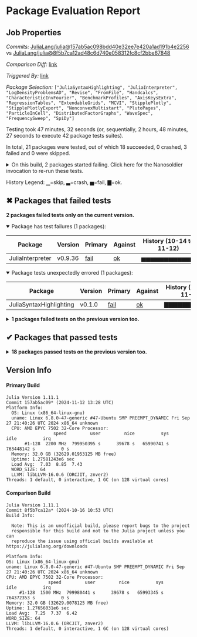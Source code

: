 # Package Evaluation Report

## Job Properties

*Commits:* [JuliaLang/julia@157ab5ac098bdd40e32ee7e420a1ad191b4e2256](https://github.com/JuliaLang/julia/commit/157ab5ac098bdd40e32ee7e420a1ad191b4e2256) vs [JuliaLang/julia@8f5b7ca12ad48c6d740e058312fc8cf2bbe67848](https://github.com/JuliaLang/julia/commit/8f5b7ca12ad48c6d740e058312fc8cf2bbe67848)

*Comparison Diff:* [link](https://github.com/JuliaLang/julia/compare/8f5b7ca12ad48c6d740e058312fc8cf2bbe67848...157ab5ac098bdd40e32ee7e420a1ad191b4e2256)

*Triggered By:* [link](https://github.com/JuliaLang/julia/pull/56228#issuecomment-2470539714)

*Package Selection:* `["JuliaSyntaxHighlighting", "JuliaInterpreter", "LogDensityProblemsAD", "Revise", "FromFile", "Handcalcs", "CharacteristicInvFourier", "BenchmarkProfiles", "AxisKeysExtra", "RegressionTables", "ExtendableGrids", "MCVI", "StipplePlotly", "StipplePlotlyExport", "NonconvexMultistart", "PlutoPages", "ParticleInCell", "DistributedFactorGraphs", "WaveSpec", "FrequencySweep", "SpiDy"]`

Testing took 47 minutes, 32 seconds (or, sequentially, 2 hours, 48 minutes, 27 seconds to execute 42 package tests suites).

In total, 21 packages were tested, out of which 18 succeeded, 0 crashed, 3 failed and 0 were skipped.


<details><summary>On this build, 2 packages started failing. Click here for the Nanosoldier invocation to re-run these tests.</summary>
<p>

```
@nanosoldier `runtests(["JuliaSyntaxHighlighting", "JuliaInterpreter"])`
```

</p>
</details>


History Legend: ▁=skip, ▃=crash, ▅=fail, ▇=ok.

## ✖ Packages that failed tests

**2 packages failed tests only on the current version.**

<details open><summary>Package has test failures (1 packages):</summary>
<p>


| Package | Version | Primary | Against | History (10-14 to 11-12) |
| ------- | ------- | ------- | ------- | ------- |
| JuliaInterpreter | v0.9.36 | [fail](https://s3.amazonaws.com/julialang-reports/nanosoldier/pkgeval/by_hash/157ab5a_vs_8f5b7ca/JuliaInterpreter.primary.log) | [ok](https://s3.amazonaws.com/julialang-reports/nanosoldier/pkgeval/by_hash/157ab5a_vs_8f5b7ca/JuliaInterpreter.against.log) | <span class="history">▅▅▅▅▅▅▅▅▅▅▅▅</span> |

</p>
</details>

<details open><summary>Package tests unexpectedly errored (1 packages):</summary>
<p>


| Package | Version | Primary | Against | History (10-14 to 11-12) |
| ------- | ------- | ------- | ------- | ------- |
| JuliaSyntaxHighlighting | v0.1.0 | [fail](https://s3.amazonaws.com/julialang-reports/nanosoldier/pkgeval/by_hash/157ab5a_vs_8f5b7ca/JuliaSyntaxHighlighting.primary.log) | [ok](https://s3.amazonaws.com/julialang-reports/nanosoldier/pkgeval/by_hash/157ab5a_vs_8f5b7ca/JuliaSyntaxHighlighting.against.log) | <span class="history">▇▇▇▇▇▇▇▇▇▇▇▇</span> |

</p>
</details>

<details><summary><strong>1 packages failed tests on the previous version too.</strong></summary>
<p>

<details open><summary>Test log exceeded the size limit (1 packages):</summary>
<p>


| Package | History (10-14 to 11-12) |
| ------- | ------- |
| [NonconvexMultistart v0.1.3](https://s3.amazonaws.com/julialang-reports/nanosoldier/pkgeval/by_hash/157ab5a_vs_8f5b7ca/NonconvexMultistart.primary.log) | <span class="history">▇▅▇▅▇▅▇▅▅▅▅▅</span> |

</p>
</details>

</p>
</details>


## ✔ Packages that passed tests

<details><summary><strong>18 packages passed tests on the previous version too.</strong></summary>
<p>

| Package | History (10-14 to 11-12) |
| ------- | ------- |
| [Revise v3.6.2](https://s3.amazonaws.com/julialang-reports/nanosoldier/pkgeval/by_hash/157ab5a_vs_8f5b7ca/Revise.primary.log) | <span class="history">▇▇▇▇▇▇▇▇▇▇▇▇</span> |
| [LogDensityProblemsAD v1.12.0](https://s3.amazonaws.com/julialang-reports/nanosoldier/pkgeval/by_hash/157ab5a_vs_8f5b7ca/LogDensityProblemsAD.primary.log) | <span class="history">▅▅▅▅▅▅▅▅▅▅▅▅</span> |
| [ExtendableGrids v1.10.4](https://s3.amazonaws.com/julialang-reports/nanosoldier/pkgeval/by_hash/157ab5a_vs_8f5b7ca/ExtendableGrids.primary.log) | <span class="history">▇▇▇▇▇▇▇▇▇▇▇▇</span> |
| [DistributedFactorGraphs v0.25.1](https://s3.amazonaws.com/julialang-reports/nanosoldier/pkgeval/by_hash/157ab5a_vs_8f5b7ca/DistributedFactorGraphs.primary.log) | <span class="history">▇▅▅▅▇▇▅▅▅▅▅▅</span> |
| [FromFile v0.1.5](https://s3.amazonaws.com/julialang-reports/nanosoldier/pkgeval/by_hash/157ab5a_vs_8f5b7ca/FromFile.primary.log) | <span class="history">▇▇▇▇▇▇▇▇▇▇▇▇</span> |
| [StipplePlotly v0.14.5](https://s3.amazonaws.com/julialang-reports/nanosoldier/pkgeval/by_hash/157ab5a_vs_8f5b7ca/StipplePlotly.primary.log) | <span class="history">▅▅▅▅▅▅▇▇▇▇▇▇</span> |
| [BenchmarkProfiles v0.4.6](https://s3.amazonaws.com/julialang-reports/nanosoldier/pkgeval/by_hash/157ab5a_vs_8f5b7ca/BenchmarkProfiles.primary.log) | <span class="history">▇▇▇▇▇▇▇▇▇▅▇▇</span> |
| [CharacteristicInvFourier v0.4.1](https://s3.amazonaws.com/julialang-reports/nanosoldier/pkgeval/by_hash/157ab5a_vs_8f5b7ca/CharacteristicInvFourier.primary.log) | <span class="history">▅▅▇▇▅▇▇▅▇▇▅▅</span> |
| [Handcalcs v0.4.1](https://s3.amazonaws.com/julialang-reports/nanosoldier/pkgeval/by_hash/157ab5a_vs_8f5b7ca/Handcalcs.primary.log) | <span class="history">▇▇▇▇▇▇▇▇▇▇▇▇</span> |
| [StipplePlotlyExport v0.3.0](https://s3.amazonaws.com/julialang-reports/nanosoldier/pkgeval/by_hash/157ab5a_vs_8f5b7ca/StipplePlotlyExport.primary.log) | <span class="history">▇▇▇▇▇▇▇▇▇▇▇▇</span> |
| [MCVI v0.3.4](https://s3.amazonaws.com/julialang-reports/nanosoldier/pkgeval/by_hash/157ab5a_vs_8f5b7ca/MCVI.primary.log) | <span class="history">▇▇▇▇▇▇▇▇▇▇▇▇</span> |
| [WaveSpec v0.1.1](https://s3.amazonaws.com/julialang-reports/nanosoldier/pkgeval/by_hash/157ab5a_vs_8f5b7ca/WaveSpec.primary.log) | <span class="history">▇▇▇▇▇▇▅▅▅▇▇▇</span> |
| [PlutoPages v0.1.6](https://s3.amazonaws.com/julialang-reports/nanosoldier/pkgeval/by_hash/157ab5a_vs_8f5b7ca/PlutoPages.primary.log) | <span class="history">▇▇▇▇▇▇▇▇▇▇▇▇</span> |
| [RegressionTables v0.7.8](https://s3.amazonaws.com/julialang-reports/nanosoldier/pkgeval/by_hash/157ab5a_vs_8f5b7ca/RegressionTables.primary.log) | <span class="history">▅▅▅▅▅▅▅▅▇▅▇▇</span> |
| [AxisKeysExtra v0.1.13](https://s3.amazonaws.com/julialang-reports/nanosoldier/pkgeval/by_hash/157ab5a_vs_8f5b7ca/AxisKeysExtra.primary.log) | <span class="history">▇▅▅▇▇▅▇▅▇▅▅▇</span> |
| [ParticleInCell v1.0.0](https://s3.amazonaws.com/julialang-reports/nanosoldier/pkgeval/by_hash/157ab5a_vs_8f5b7ca/ParticleInCell.primary.log) | <span class="history">▅▅▇▇▇▅▅</span> |
| [FrequencySweep v0.2.0](https://s3.amazonaws.com/julialang-reports/nanosoldier/pkgeval/by_hash/157ab5a_vs_8f5b7ca/FrequencySweep.primary.log) | <span class="history">▅▅▅▅▅▅▅▇▇▇▇▅</span> |
| [SpiDy v1.3.0](https://s3.amazonaws.com/julialang-reports/nanosoldier/pkgeval/by_hash/157ab5a_vs_8f5b7ca/SpiDy.primary.log) | <span class="history">▅▅▅▅▅▅▅▇▇▇▇▅</span> |

</p>
</details>


## Version Info

#### Primary Build

```
Julia Version 1.11.1
Commit 157ab5ac09* (2024-11-12 13:28 UTC)
Platform Info:
  OS: Linux (x86_64-linux-gnu)
  uname: Linux 6.8.0-47-generic #47-Ubuntu SMP PREEMPT_DYNAMIC Fri Sep 27 21:40:26 UTC 2024 x86_64 unknown
  CPU: AMD EPYC 7502 32-Core Processor: 
                  speed         user         nice          sys         idle          irq
       #1-128  2200 MHz  799950395 s      39678 s   65990741 s  763448142 s          0 s
  Memory: 32.0 GB (32629.01953125 MB free)
  Uptime: 1.27581243e6 sec
  Load Avg:  7.03  8.85  7.43
  WORD_SIZE: 64
  LLVM: libLLVM-16.0.6 (ORCJIT, znver2)
Threads: 1 default, 0 interactive, 1 GC (on 128 virtual cores)

```

  #### Comparison Build

  ```
Julia Version 1.11.1
Commit 8f5b7ca12a* (2024-10-16 10:53 UTC)
Build Info:

    Note: This is an unofficial build, please report bugs to the project
    responsible for this build and not to the Julia project unless you can
    reproduce the issue using official builds available at https://julialang.org/downloads

Platform Info:
  OS: Linux (x86_64-linux-gnu)
  uname: Linux 6.8.0-47-generic #47-Ubuntu SMP PREEMPT_DYNAMIC Fri Sep 27 21:40:26 UTC 2024 x86_64 unknown
  CPU: AMD EPYC 7502 32-Core Processor: 
                  speed         user         nice          sys         idle          irq
       #1-128  1500 MHz  799980441 s      39678 s   65993345 s  764372353 s          0 s
  Memory: 32.0 GB (32629.0078125 MB free)
  Uptime: 1.27656031e6 sec
  Load Avg:  7.25  7.37  6.42
  WORD_SIZE: 64
  LLVM: libLLVM-16.0.6 (ORCJIT, znver2)
Threads: 1 default, 0 interactive, 1 GC (on 128 virtual cores)

  ```
  <!-- Generated on 2024-11-13T07:04:22.381 -->
